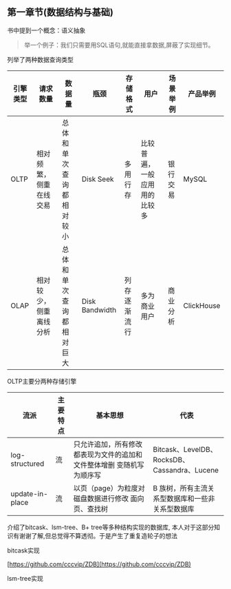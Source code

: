 ## 第一章节(数据结构与基础)
书中提到一个概念：语义抽象
> 举一个例子：我们只需要用SQL语句,就能直接拿数据,屏蔽了实现细节。

列举了两种数据查询类型

|引擎类型|	请求数量|	数据量|	瓶颈|	存储格式|	用户|	场景举例|	产品举例
|---|---|---|---|---|---|---|---|
|OLTP|	相对频繁，侧重在线交易|	总体和单次查询都相对较小|	Disk Seek|	多用行存|	比较普遍，一般应用用的比较多|	银行交易|	MySQL
|OLAP|	相对较少，侧重离线分析|	总体和单次查询都相对巨大|	Disk Bandwidth|	列存逐渐流行|	多为商业用户|	商业分析|	ClickHouse

OLTP主要分两种存储引擎

|流派|	主要特点|	基本思想|	代表
|---|---|---|---|
|log-structured| 流|	只允许追加，所有修改都表现为文件的追加和文件整体增删	变随机写为顺序写|	Bitcask、LevelDB、RocksDB、Cassandra、Lucene
|update-in-place| 流|	以页（page）为粒度对磁盘数据进行修改	面向页、查找树|	B 族树，所有主流关系型数据库和一些非关系型数据库



介绍了bitcask、lsm-tree、B+ tree等多种结构实现的数据库, 本人对于这部分知识有谢谢了解,但总觉得不算透彻。于是产生了重复造轮子的想法

bitcask实现 

[https://github.com/cccvip/ZDB](https://github.com/cccvip/ZDB)

lsm-tree实现



